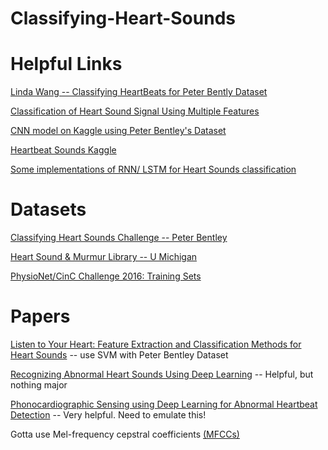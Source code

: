# Classifying-Heart-Sounds

# Helpful Links

[Linda Wang -- Classifying HeartBeats for Peter Bently Dataset](https://github.com/lindawangg/Classifying-Heartbeats)

[Classification of Heart Sound Signal Using Multiple Features](https://github.com/yaseen21khan/Classification-of-Heart-Sound-Signal-Using-Multiple-Features-)

[CNN model on Kaggle using Peter Bentley's Dataset](https://www.kaggle.com/kinguistics/heartbeat-sounds#set_b.csv)

[Heartbeat Sounds Kaggle](https://www.kaggle.com/kinguistics/heartbeat-sounds)

[Some implementations of RNN/ LSTM for Heart Sounds classification](https://github.com/vinayakumarr/Kalasalingam)

# Datasets

[Classifying Heart Sounds Challenge -- Peter Bentley](http://www.peterjbentley.com/heartchallenge/)

[Heart Sound & Murmur Library -- U Michigan](http://www.med.umich.edu/lrc/psb_open/html/repo/primer_heartsound/primer_heartsound.html)

[PhysioNet/CinC Challenge 2016: Training Sets](https://physionet.org/pn3/challenge/2016/)

# Papers

[Listen to Your Heart: Feature Extraction and Classification Methods for Heart Sounds](https://lindawangg.github.io/projects/classifying-heartbeats.pdf) -- use SVM with Peter Bentley Dataset

[Recognizing Abnormal Heart Sounds Using Deep Learning](http://ceur-ws.org/Vol-1891/paper2.pdf) -- Helpful, but nothing major

[Phonocardiographic Sensing using Deep Learning for Abnormal Heartbeat Detection](https://arxiv.org/pdf/1801.08322.pdf) -- Very helpful. Need to emulate this!

Gotta use Mel-frequency cepstral coefficients [(MFCCs)](https://en.wikipedia.org/wiki/Mel-frequency_cepstrum)
